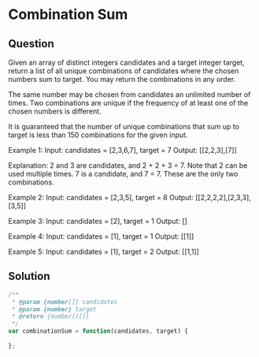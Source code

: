 # Combination Sum

## Question

Given an array of distinct integers candidates and a target integer target, return a list of all unique combinations of candidates where the chosen numbers sum to target. You may return the combinations in any order.

The same number may be chosen from candidates an unlimited number of times. Two combinations are unique if the frequency of at least one of the chosen numbers is different.

It is guaranteed that the number of unique combinations that sum up to target is less than 150 combinations for the given input.

 

Example 1:
Input: candidates = [2,3,6,7], target = 7
Output: [[2,2,3],[7]]

Explanation:
2 and 3 are candidates, and 2 + 2 + 3 = 7. Note that 2 can be used multiple times.
7 is a candidate, and 7 = 7.
These are the only two combinations.


Example 2:
Input: candidates = [2,3,5], target = 8
Output: [[2,2,2,2],[2,3,3],[3,5]]


Example 3:
Input: candidates = [2], target = 1
Output: []


Example 4:
Input: candidates = [1], target = 1
Output: [[1]]


Example 5:
Input: candidates = [1], target = 2
Output: [[1,1]]
 

## Solution
``` jsx
/**
 * @param {number[]} candidates
 * @param {number} target
 * @return {number[][]}
 */
var combinationSum = function(candidates, target) {
    
};
```